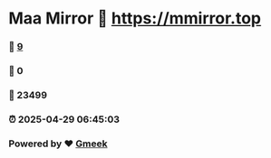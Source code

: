 # Maa Mirror :link: https://mmirror.top 
### :page_facing_up: [9](https://mmirror.top/tag.html) 
### :speech_balloon: 0 
### :hibiscus: 23499 
### :alarm_clock: 2025-04-29 06:45:03 
### Powered by :heart: [Gmeek](https://github.com/Meekdai/Gmeek)
